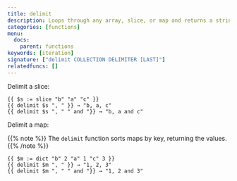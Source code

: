 ```yaml
---
title: delimit
description: Loops through any array, slice, or map and returns a string of all the values separated by a delimiter.
categories: [functions]
menu:
  docs:
    parent: functions
keywords: [iteration]
signature: ["delimit COLLECTION DELIMITER [LAST]"]
relatedfuncs: []
---
```


Delimit a slice:

```go-html-template
{{ $s := slice "b" "a" "c" }}
{{ delimit $s ", " }} → "b, a, c"
{{ delimit $s ", " " and "}} → "b, a and c"
```

Delimit a map:

{{% note %}}
The `delimit` function sorts maps by key, returning the values.
{{% /note %}}

```go-html-template
{{ $m := dict "b" 2 "a" 1 "c" 3 }}
{{ delimit $m ", " }} → "1, 2, 3"
{{ delimit $m ", " " and "}} → "1, 2 and 3"
```
